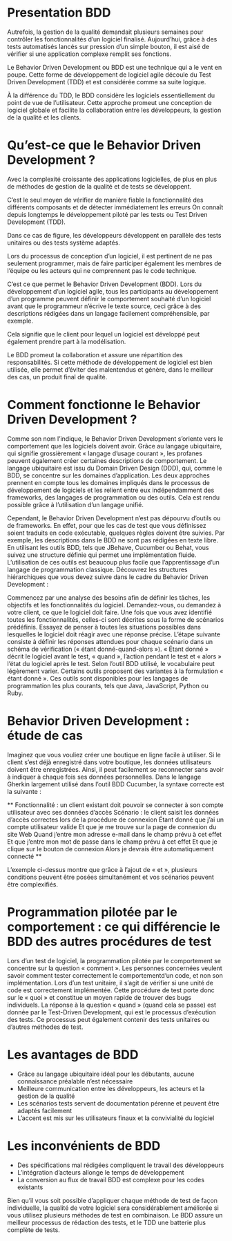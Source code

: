 # Presentation BDD

Autrefois, la gestion de la qualité demandait plusieurs semaines pour contrôler les fonctionnalités d’un logiciel finalisé. Aujourd’hui, grâce à des tests automatisés lancés sur pression d’un simple bouton, il est aisé de vérifier si une application complexe remplit ses fonctions.

Le Behavior Driven Development ou BDD est une technique qui a le vent en poupe. Cette forme de développement de logiciel agile découle du Test Driven Development (TDD) et est considérée comme sa suite logique.

À la différence du TDD, le BDD considère les logiciels essentiellement du point de vue de l’utilisateur. Cette approche promeut une conception de logiciel globale et facilite la collaboration entre les développeurs, la gestion de la qualité et les clients.


# Qu’est-ce que le Behavior Driven Development ?

Avec la complexité croissante des applications logicielles, de plus en plus de méthodes de gestion de la qualité et de tests se développent.
 
C’est le seul moyen de vérifier de manière fiable la fonctionnalité des différents composants et de détecter immédiatement les erreurs On connaît depuis longtemps le développement piloté par les tests ou Test Driven Development (TDD).
 
Dans ce cas de figure, les développeurs développent en parallèle des tests unitaires ou des tests système adaptés.
 
Lors du processus de conception d’un logiciel, il est pertinent de ne pas seulement programmer, mais de faire participer également les membres de l’équipe ou les acteurs qui ne comprennent pas le code technique.
 
C’est ce que permet le Behavior Driven Development (BDD).
Lors du développement d’un logiciel agile, tous les participants au développement d’un programme peuvent définir le comportement souhaité d’un logiciel avant que le programmeur n’écrive le texte source, ceci grâce à des descriptions rédigées dans un langage facilement compréhensible, par exemple.
 
Cela signifie que le client pour lequel un logiciel est développé peut également prendre part à la modélisation.
 
Le BDD promeut la collaboration et assure une répartition des responsabilités.
Si cette méthode de développement de logiciel est bien utilisée, elle permet d’éviter des malentendus et génère, dans le meilleur des cas, un produit final de qualité.

# Comment fonctionne le Behavior Driven Development ?

Comme son nom l’indique, le Behavior Driven Development s’oriente vers le comportement que les logiciels doivent avoir. Grâce au langage ubiquitaire, qui signifie grossièrement « langage d’usage courant », les profanes peuvent également créer certaines descriptions de comportement. Le langage ubiquitaire est issu du Domain Driven Design (DDD), qui, comme le BDD, se concentre sur les domaines d’application. Les deux approches prennent en compte tous les domaines impliqués dans le processus de développement de logiciels et les relient entre eux indépendamment des frameworks, des langages de programmation ou des outils. Cela est rendu possible grâce à l’utilisation d’un langage unifié.

Cependant, le Behavior Driven Development n’est pas dépourvu d’outils ou de frameworks. En effet, pour que les cas de test que vous définissez soient traduits en code exécutable, quelques règles doivent être suivies. Par exemple, les descriptions dans le BDD ne sont pas rédigées en texte libre. En utilisant les outils BDD, tels que JBehave, Cucumber ou Behat, vous suivez une structure définie qui permet une implémentation fluide. L’utilisation de ces outils est beaucoup plus facile que l’apprentissage d’un langage de programmation classique. Découvrez les structures hiérarchiques que vous devez suivre dans le cadre du Behavior Driven Development :

Commencez par une analyse des besoins afin de définir les tâches, les objectifs et les fonctionnalités du logiciel. Demandez-vous, ou demandez à votre client, ce que le logiciel doit faire.
Une fois que vous avez identifié toutes les fonctionnalités, celles-ci sont décrites sous la forme de scénarios prédéfinis. Essayez de penser à toutes les situations possibles dans lesquelles le logiciel doit réagir avec une réponse précise.
L’étape suivante consiste à définir les réponses attendues pour chaque scénario dans un schéma de vérification (« étant donné-quand-alors »). « Étant donné » décrit le logiciel avant le test, « quand », l’action pendant le test et « alors » l’état du logiciel après le test.
Selon l’outil BDD utilisé, le vocabulaire peut légèrement varier. Certains outils proposent des variantes à la formulation « étant donné ». Ces outils sont disponibles pour les langages de programmation les plus courants, tels que Java, JavaScript, Python ou Ruby.


# Behavior Driven Development : étude de cas

Imaginez que vous vouliez créer une boutique en ligne facile à utiliser. Si le client s’est déjà enregistré dans votre boutique, les données utilisateurs doivent être enregistrées. Ainsi, il peut facilement se reconnecter sans avoir à indiquer à chaque fois ses données personnelles. Dans le langage Gherkin largement utilisé dans l’outil BDD Cucumber, la syntaxe correcte est la suivante :

** Fonctionnalité : un client existant doit pouvoir se connecter à son compte utilisateur avec ses données d’accès
   	Scénario : le client saisit les données d’accès correctes lors de la procédure de connexion
   		Étant donné que j’ai un compte utilisateur valide
   		Et que je me trouve sur la page de connexion du site Web
   		Quand j’entre mon adresse e-mail dans le champ prévu à cet effet
   		Et que j’entre mon mot de passe dans le champ prévu à cet effet
   		Et que je clique sur le bouton de connexion
   		Alors je devrais être automatiquement connecté **
   		
   		
L’exemple ci-dessus montre que grâce à l’ajout de « et », plusieurs conditions peuvent être posées simultanément et vos scénarios peuvent être complexifiés.

# Programmation pilotée par le comportement : ce qui différencie le BDD des autres procédures de test

Lors d’un test de logiciel, la programmation pilotée par le comportement se concentre sur la question « comment ». Les personnes concernées veulent savoir comment tester correctement le comportementd’un code, et non son implémentation. Lors d’un test unitaire, il s’agit de vérifier si une unité de code est correctement implémentée. Cette procédure de test porte donc sur le « quoi » et constitue un moyen rapide de trouver des bugs individuels. La réponse à la question « quand » (quand cela se passe) est donnée par le Test-Driven Development, qui est le processus d’exécution des tests. Ce processus peut également contenir des tests unitaires ou d’autres méthodes de test.

# Les avantages de BDD

  - Grâce au langage ubiquitaire idéal pour les débutants, aucune connaissance préalable n’est nécessaire
  - Meilleure communication entre les développeurs, les acteurs et la gestion de la qualité
  - Les scénarios tests servent de documentation pérenne et peuvent être adaptés facilement
  - L’accent est mis sur les utilisateurs finaux et la convivialité du logiciel
  
# Les inconvénients de BDD

  - Des spécifications mal rédigées compliquent le travail des développeurs
  - L’intégration d’acteurs allonge le temps de développement
  - La conversion au flux de travail BDD est complexe pour les codes existants
  

Bien qu’il vous soit possible d’appliquer chaque méthode de test de façon individuelle, la qualité de votre logiciel sera considérablement améliorée si vous utilisez plusieurs méthodes de test en combinaison. Le BDD assure un meilleur processus de rédaction des tests, et le TDD une batterie plus complète de tests.



